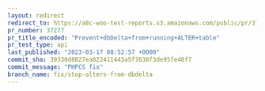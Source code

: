 ```yaml
---
layout: redirect
redirect_to: https://a8c-woo-test-reports.s3.amazonaws.com/public/pr/37277/api/index.html
pr_number: 37277
pr_title_encoded: "Prevent+dbDelta+from+running+ALTER+table"
pr_test_type: api
last_published: "2023-03-17 08:52:57 +0000"
commit_sha: 39330d8027ea822411443a5f7638f3de95fe48f7
commit_message: "PHPCS fix"
branch_name: fix/stop-alters-from-dbdelta
---
```

